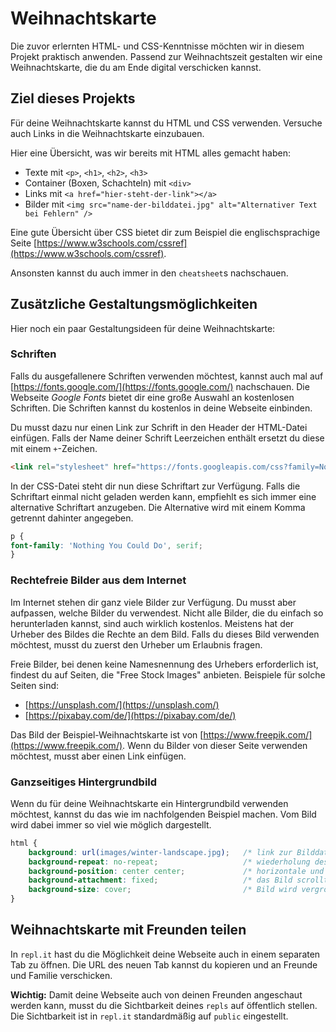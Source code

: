# Weihnachtskarte

Die zuvor erlernten HTML- und CSS-Kenntnisse möchten wir in diesem Projekt praktisch anwenden.
Passend zur Weihnachtszeit gestalten wir eine Weihnachtskarte, die du am Ende digital verschicken kannst.

## Ziel dieses Projekts

Für deine Weihnachtskarte kannst du HTML und CSS verwenden. Versuche auch Links in die Weihnachtskarte einzubauen.

Hier eine Übersicht, was wir bereits mit HTML alles gemacht haben:
* Texte mit `<p>`, `<h1>`, `<h2>`, `<h3>`
* Container (Boxen, Schachteln) mit `<div>`
* Links mit `<a href="hier-steht-der-link"></a>`
* Bilder mit `<img src="name-der-bilddatei.jpg" alt="Alternativer Text bei Fehlern" />`

Eine gute Übersicht über CSS bietet dir zum Beispiel die englischsprachige Seite [https://www.w3schools.com/cssref](https://www.w3schools.com/cssref).

Ansonsten kannst du auch immer in den `cheatsheet`s nachschauen.

## Zusätzliche Gestaltungsmöglichkeiten

Hier noch ein paar Gestaltungsideen für deine Weihnachtskarte:

### Schriften

Falls du ausgefallenere Schriften verwenden möchtest, kannst auch mal auf [https://fonts.google.com/](https://fonts.google.com/) nachschauen.
Die Webseite *Google Fonts* bietet dir eine große Auswahl an kostenlosen Schriften.
Die Schriften kannst du kostenlos in deine Webseite einbinden.

Du musst dazu nur einen Link zur Schrift in den Header der HTML-Datei einfügen.
Falls der Name deiner Schrift Leerzeichen enthält ersetzt du diese mit einem `+`-Zeichen.

```html
<link rel="stylesheet" href="https://fonts.googleapis.com/css?family=Nothing+You+Could+Do">
```

In der CSS-Datei steht dir nun diese Schriftart zur Verfügung.
Falls die Schriftart einmal nicht geladen werden kann, empfiehlt es sich immer eine alternative Schriftart anzugeben.
Die Alternative wird mit einem Komma getrennt dahinter angegeben.

```css
p {
font-family: 'Nothing You Could Do', serif;
}
```

### Rechtefreie Bilder aus dem Internet

Im Internet stehen dir ganz viele Bilder zur Verfügung. Du musst aber aufpassen, welche Bilder du verwendest.
Nicht alle Bilder, die du einfach so herunterladen kannst, sind auch wirklich kostenlos.
Meistens hat der Urheber des Bildes die Rechte an dem Bild. Falls du dieses Bild verwenden möchtest, musst du zuerst den Urheber um Erlaubnis fragen.

Freie Bilder, bei denen keine Namesnennung des Urhebers erforderlich ist, findest du auf Seiten, die "Free Stock Images" anbieten.
Beispiele für solche Seiten sind:
* [https://unsplash.com/](https://unsplash.com/)
* [https://pixabay.com/de/](https://pixabay.com/de/)

Das Bild der Beispiel-Weihnachtskarte ist von [https://www.freepik.com/](https://www.freepik.com/).
Wenn du Bilder von dieser Seite verwenden möchtest, musst aber einen Link einfügen.

### Ganzseitiges Hintergrundbild

Wenn du für deine Weihnachtskarte ein Hintergrundbild verwenden möchtest, kannst du das wie im nachfolgenden Beispiel machen.
Vom Bild wird dabei immer so viel wie möglich dargestellt.

```css
html {
    background: url(images/winter-landscape.jpg);   /* link zur Bilddatei. Pfad zur Bilddatei ausgehend von der Position der CSS-Datei */
    background-repeat: no-repeat;                   /* wiederholung des Bildes */
    background-position: center center;             /* horizontale und vertikale Position des Bildes auf der Webseite */
    background-attachment: fixed;                   /* das Bild scrollt nicht mit dem Inhalt der Seite mit */
    background-size: cover;                         /* Bild wird vergrößert, bzw. verkleinert, um die gesamte Seite auszufüllen */
}
```

## Weihnachtskarte mit Freunden teilen

In `repl.it` hast du die Möglichkeit deine Webseite auch in einem separaten Tab zu öffnen.
Die URL des neuen Tab kannst du kopieren und an Freunde und Familie verschicken.

**Wichtig:** Damit deine Webseite auch von deinen Freunden angeschaut werden kann, musst du die Sichtbarkeit deines `repls` auf öffentlich stellen.
Die Sichtbarkeit ist in `repl.it` standardmäßig auf `public` eingestellt.
